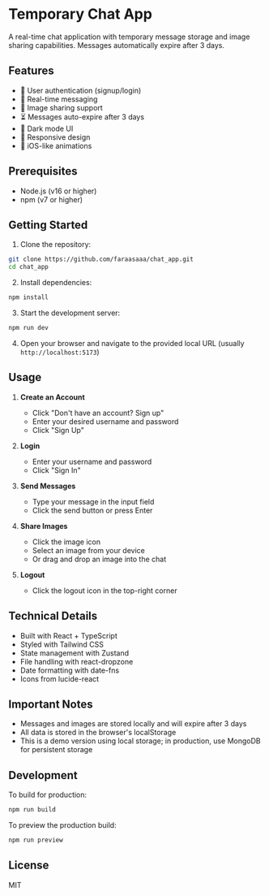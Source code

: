 # Temporary Chat App

A real-time chat application with temporary message storage and image sharing capabilities. Messages automatically expire after 3 days.

## Features

- 🔐 User authentication (signup/login)
- 💬 Real-time messaging
- 📸 Image sharing support
- ⏳ Messages auto-expire after 3 days
- 🌙 Dark mode UI
- 📱 Responsive design
- 🎨 iOS-like animations

## Prerequisites

- Node.js (v16 or higher)
- npm (v7 or higher)

## Getting Started

1. Clone the repository:
```bash
git clone https://github.com/faraasaaa/chat_app.git
cd chat_app
```

2. Install dependencies:
```bash
npm install
```

3. Start the development server:
```bash
npm run dev
```

4. Open your browser and navigate to the provided local URL (usually `http://localhost:5173`)

## Usage

1. **Create an Account**
   - Click "Don't have an account? Sign up"
   - Enter your desired username and password
   - Click "Sign Up"

2. **Login**
   - Enter your username and password
   - Click "Sign In"

3. **Send Messages**
   - Type your message in the input field
   - Click the send button or press Enter

4. **Share Images**
   - Click the image icon
   - Select an image from your device
   - Or drag and drop an image into the chat

5. **Logout**
   - Click the logout icon in the top-right corner

## Technical Details

- Built with React + TypeScript
- Styled with Tailwind CSS
- State management with Zustand
- File handling with react-dropzone
- Date formatting with date-fns
- Icons from lucide-react

## Important Notes

- Messages and images are stored locally and will expire after 3 days
- All data is stored in the browser's localStorage
- This is a demo version using local storage; in production, use MongoDB for persistent storage

## Development

To build for production:
```bash
npm run build
```

To preview the production build:
```bash
npm run preview
```

## License

MIT
